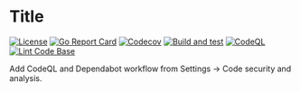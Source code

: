 # Title

[![License](https://img.shields.io/github/license/andrew-field/REPONAME)](./LICENSE)
[![Go Report Card](https://goreportcard.com/badge/github.com/andrew-field/REPONAME)](https://goreportcard.com/report/github.com/andrew-field/REPONAME)
[![Codecov](https://codecov.io/gh/andrew-field/REPONAME/branch/master/graph/badge.svg)](https://codecov.io/gh/andrew-field/REPONAME)
[![Build and test](https://github.com/andrew-field/REPONAME/actions/workflows/build-test.yml/badge.svg)](https://github.com/andrew-field/REPONAME/actions/workflows/build-test.yml)
[![CodeQL](https://github.com/andrew-field/REPONAME/actions/workflows/codeql.yml/badge.svg)](https://github.com/andrew-field/REPONAME/actions/workflows/codeql.yml)
[![Lint Code Base](https://github.com/andrew-field/REPONAME/actions/workflows/linter.yml/badge.svg)](https://github.com/andrew-field/REPONAME/actions/workflows/linter.yml)

Add CodeQL and Dependabot workflow from Settings -> Code security and analysis.
